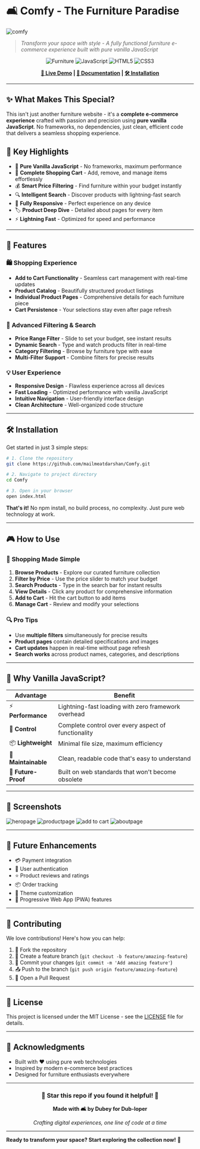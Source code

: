 # 🛋️ Comfy - The Furniture Paradise

![comfy](./images/logo.png)

> *Transform your space with style - A fully functional furniture e-commerce experience built with pure vanilla JavaScript*

<div align="center">

![Furniture](https://img.shields.io/badge/Category-Furniture-8B4513?style=for-the-badge&logo=sofa&logoColor=white)
![JavaScript](https://img.shields.io/badge/JavaScript-F7DF1E?style=for-the-badge&logo=javascript&logoColor=black)
![HTML5](https://img.shields.io/badge/HTML5-E34F26?style=for-the-badge&logo=html5&logoColor=white)
![CSS3](https://img.shields.io/badge/CSS3-1572B6?style=for-the-badge&logo=css3&logoColor=white)

**[🚀 Live Demo](https://comfy-neon.vercel.app/index.html) | [📖 Documentation](#features) | [🛠️ Installation](#installation)**

</div>

---

## ✨ **What Makes This Special?**

This isn't just another furniture website - it's a **complete e-commerce experience** crafted with passion and precision using **pure vanilla JavaScript**. No frameworks, no dependencies, just clean, efficient code that delivers a seamless shopping experience.

## 🎯 **Key Highlights**

- 🎨 **Pure Vanilla JavaScript** - No frameworks, maximum performance
- 🛒 **Complete Shopping Cart** - Add, remove, and manage items effortlessly  
- 💰 **Smart Price Filtering** - Find furniture within your budget instantly
- 🔍 **Intelligent Search** - Discover products with lightning-fast search
- 📱 **Fully Responsive** - Perfect experience on any device
- 🏷️ **Product Deep Dive** - Detailed about pages for every item
- ⚡ **Lightning Fast** - Optimized for speed and performance

---

## 🚀 **Features**

### 🛍️ **Shopping Experience**
- **Add to Cart Functionality** - Seamless cart management with real-time updates
- **Product Catalog** - Beautifully structured product listings
- **Individual Product Pages** - Comprehensive details for each furniture piece
- **Cart Persistence** - Your selections stay even after page refresh

### 🔧 **Advanced Filtering & Search**
- **Price Range Filter** - Slide to set your budget, see instant results
- **Dynamic Search** - Type and watch products filter in real-time
- **Category Filtering** - Browse by furniture type with ease
- **Multi-Filter Support** - Combine filters for precise results

### 💡 **User Experience**
- **Responsive Design** - Flawless experience across all devices
- **Fast Loading** - Optimized performance with vanilla JavaScript
- **Intuitive Navigation** - User-friendly interface design
- **Clean Architecture** - Well-organized code structure

---

## 🛠️ **Installation**

Get started in just 3 simple steps:

```bash
# 1. Clone the repository
git clone https://github.com/mailmeatdarshan/Comfy.git

# 2. Navigate to project directory
cd Comfy

# 3. Open in your browser
open index.html
```

**That's it!** No npm install, no build process, no complexity. Just pure web technology at work.

---

## 🎮 **How to Use**

### 🛒 **Shopping Made Simple**
1. **Browse Products** - Explore our curated furniture collection
2. **Filter by Price** - Use the price slider to match your budget
3. **Search Products** - Type in the search bar for instant results
4. **View Details** - Click any product for comprehensive information
5. **Add to Cart** - Hit the cart button to add items
6. **Manage Cart** - Review and modify your selections

### 🔍 **Pro Tips**
- Use **multiple filters** simultaneously for precise results
- **Product pages** contain detailed specifications and images
- **Cart updates** happen in real-time without page refresh
- **Search works** across product names, categories, and descriptions

---

## 🌟 **Why Vanilla JavaScript?**

| **Advantage** | **Benefit** |
|---------------|-------------|
| ⚡ **Performance** | Lightning-fast loading with zero framework overhead |
| 🎯 **Control** | Complete control over every aspect of functionality |
| 📦 **Lightweight** | Minimal file size, maximum efficiency |
| 🔧 **Maintainable** | Clean, readable code that's easy to understand |
| 🚀 **Future-Proof** | Built on web standards that won't become obsolete |

---

## 📸 **Screenshots**

![heropage](./images/comfy1.png)
![productpage](./images/comfy2.png)
![add to cart](./images/comfy3.png)
![aboutpage](./images/comfy4.png)

---

## 🔮 **Future Enhancements**

- 💳 Payment integration
- 👤 User authentication
- ⭐ Product reviews and ratings
- 📦 Order tracking
- 🎨 Theme customization
- 📱 Progressive Web App (PWA) features

---

## 🤝 **Contributing**

We love contributions! Here's how you can help:

1. 🍴 Fork the repository
2. 🌟 Create a feature branch (`git checkout -b feature/amazing-feature`)
3. 💾 Commit your changes (`git commit -m 'Add amazing feature'`)
4. 📤 Push to the branch (`git push origin feature/amazing-feature`)
5. 🎉 Open a Pull Request

---

## 📄 **License**

This project is licensed under the MIT License - see the [LICENSE](LICENSE) file for details.

---

## 🙏 **Acknowledgments**

- Built with ❤️ using pure web technologies
- Inspired by modern e-commerce best practices
- Designed for furniture enthusiasts everywhere

---

<div align="center">

### 🌟 **Star this repo if you found it helpful!** 🌟

**Made with 🛋️ by Dubey for Dub-loper**

*Crafting digital experiences, one line of code at a time*

</div>

---

**Ready to transform your space? Start exploring the collection now!** 🚀